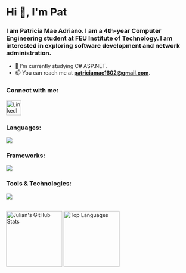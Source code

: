 <h1 align="left">Hi 👋, I'm Pat</h1>
<h3 align="left">I am Patricia Mae Adriano. I am a 4th-year Computer Engineering student at FEU Institute of Technology. I am interested in exploring software development and network administration.</h3>

- 🌱 I’m currently studying C# ASP.NET.
- 📫 You can reach me at **patriciamae1602@gmail.com**.

<h3 align="left">Connect with me:</h3>
<p align="left">
  <a href="https://www.linkedin.com/in/lagay mo linkedin mo dito/" target="blank">
    <img src="https://skillicons.dev/icons?i=linkedin" alt="LinkedIn" height="40" width="40" />
  </a>
</p>

<h3 align="left">Languages:</h3>
<p align="left">
  <img src="https://skillicons.dev/icons?i=cs,javascript,python,java,cpp,php,html,css," />
</p>
<h3 align="left">Frameworks:</h3>
<p align="left">
  <img src="https://skillicons.dev/icons?i=dotnet,react,nodejs,express,tailwind,bootstrap" />
</p>
<h3 align="left">Tools & Technologies:</h3>
<p align="left">
  <img src="https://skillicons.dev/icons?i=postgres,mysql,sqlite,linux,visualstudio,vscode" />
</p>

<br>

<div align="left">
  <img src="https://github-readme-stats.vercel.app/api?username=patadriano&count_private=true&show_icons=true&theme=dracula" alt="Julian's GitHub Stats" height="150"/>
  <img src="https://github-readme-stats.vercel.app/api/top-langs?username=patadriano&locale=en&layout=compact&card_width=320&langs_count=5&theme=dracula" height="150" alt="Top Languages"/>
</div>

